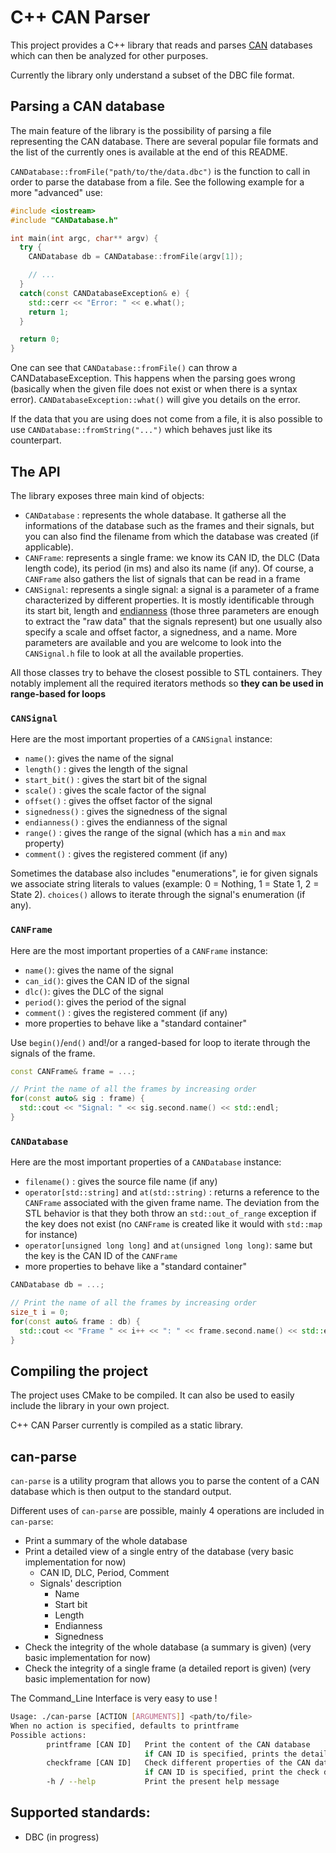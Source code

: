# C++ CAN Parser

This project provides a C++ library that reads and parses [CAN](https://en.wikipedia.org/wiki/CAN_bus) databases which can then be analyzed for other purposes.

Currently the library only understand a subset of the DBC file format. 

## Parsing a CAN database

The main feature of the library is the possibility of parsing a file representing the CAN database. There are several popular file formats and the list of the currently ones is available at the end of this README. 

`CANDatabase::fromFile("path/to/the/data.dbc")` is the function to call in order to parse the database from a file. See the following example for a more "advanced" use:

```c++
#include <iostream>
#include "CANDatabase.h"

int main(int argc, char** argv) {
  try {
    CANDatabase db = CANDatabase::fromFile(argv[1]);

    // ...
  }
  catch(const CANDatabaseException& e) {
    std::cerr << "Error: " << e.what();
    return 1;
  }

  return 0;
}
```

One can see that `CANDatabase::fromFile()` can throw a CANDatabaseException. This happens when the parsing goes wrong (basically when the given file does not exist or when there is a syntax error). `CANDatabaseException::what()` will give you details on the error.

If the data that you are using does not come from a file, it is also possible to use `CANDatabase::fromString("...")` which behaves just like its counterpart.


## The API

The library exposes three main kind of objects: 
* `CANDatabase` : represents the whole database. It gatherse all the informations of the database such as the frames and their signals, but you can also find the filename from which the database was created (if applicable).
* `CANFrame`: represents a single frame: we know its CAN ID, the DLC (Data length code), its period (in ms) and also its name (if any). Of course, a `CANFrame` also gathers the list of signals that can be read in a frame
* `CANSignal`: represents a single signal: a signal is a parameter of a frame characterized by different properties. It is mostly identificable through its start bit, length and [endianness](https://en.wikipedia.org/wiki/Endianness) (those three parameters are enough to extract the "raw data" that the signals represent) but one usually also specify a scale and offset factor, a signedness, and a name. More parameters are available and you are welcome to look into the `CANSignal.h` file to look at all the available properties.

All those classes try to behave the closest possible to STL containers. They notably implement all the required iterators methods so **they can be used in range-based for loops**

### `CANSignal`

Here are the most important properties of a `CANSignal` instance:

* `name()`: gives the name of the signal
* `length()` : gives the length of the signal
* `start_bit()` : gives the start bit of the signal
* `scale()` : gives the scale factor of the signal
* `offset()` : gives the offset factor of the signal
* `signedness()` : gives the signedness of the signal
* `endianness()` : gives the endianness of the signal
* `range()` : gives the range of the signal (which has a `min` and `max` property)
* `comment()` : gives the registered comment (if any)
 
Sometimes the database also includes "enumerations", ie for given signals we associate string literals to values (example: 0 = Nothing, 1 = State 1, 2 = State 2). `choices()` allows to iterate through the signal's enumeration (if any).
 
### `CANFrame`

Here are the most important properties of a `CANFrame` instance:

* `name()`: gives the name of the signal
* `can_id()`: gives the CAN ID of the signal
* `dlc()`: gives the DLC of the signal
* `period()`: gives the period of the signal
* `comment()` : gives the registered comment (if any)
* more properties to behave like a "standard container"

Use `begin()`/`end()` and!/or a ranged-based for loop to iterate through the signals of the frame.

```c++
const CANFrame& frame = ...;

// Print the name of all the frames by increasing order
for(const auto& sig : frame) {
  std::cout << "Signal: " << sig.second.name() << std::endl;
}
```

### `CANDatabase`

Here are the most important properties of a `CANDatabase` instance:

* `filename()` : gives the source file name (if any)
* `operator[std::string]` and `at(std::string)` : returns a reference to the `CANFrame` associated with the given frame name. The deviation from the STL behavior is that they both throw an `std::out_of_range` exception if the key does not exist (no `CANFrame` is created like it would with `std::map` for instance)
* `operator[unsigned long long]` and `at(unsigned long long)`: same but the key is the CAN ID of the `CANFrame`
* more properties to behave like a "standard container"

```c++
CANDatabase db = ...;

// Print the name of all the frames by increasing order
size_t i = 0;
for(const auto& frame : db) {
  std::cout << "Frame " << i++ << ": " << frame.second.name() << std::endl;
}
```

## Compiling the project

The project uses CMake to be compiled. It can also be used to easily include the library in your own project.

C++ CAN Parser currently is compiled as a static library.

## can-parse

`can-parse` is a utility program that allows you to parse the content of a CAN database which is then output to the standard output. 

Different uses of `can-parse` are possible, mainly 4 operations are included in `can-parse`:
* Print a summary of the whole database
* Print a detailed view of a single entry of the database (very basic implementation for now)
  * CAN ID, DLC, Period, Comment
  * Signals' description
    * Name
    * Start bit
    * Length
    * Endianness
    * Signedness
* Check the integrity of the whole database (a summary is given) (very basic implementation for now)
* Check the integrity of a single frame (a detailed report is given) (very basic implementation for now)

The Command_Line Interface is very easy to use !

```bash
Usage: ./can-parse [ACTION [ARGUMENTS]] <path/to/file>
When no action is specified, defaults to printframe
Possible actions: 
        printframe [CAN ID]   Print the content of the CAN database
                              if CAN ID is specified, prints the details of the given frame
        checkframe [CAN ID]   Check different properties of the CAN database
                              if CAN ID is specified, print the check details of the given frame
        -h / --help           Print the present help message
```
## Supported standards:
* DBC (in progress)
